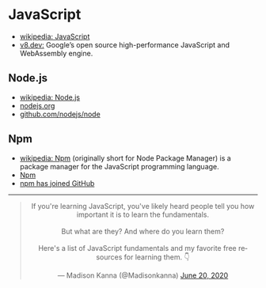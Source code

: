 # JavaScript
- [wikipedia: JavaScript](https://en.wikipedia.org/wiki/JavaScript)
- [v8.dev:](https://v8.dev/) Google’s open source high-performance JavaScript and WebAssembly engine.

## Node.js
- [wikipedia: Node.js](https://en.wikipedia.org/wiki/Node.js)
- [nodejs.org](https://nodejs.org/)
- [github.com/nodejs/node](https://github.com/nodejs/node)

## Npm
- [wikipedia: Npm](https://en.wikipedia.org/wiki/Npm_(software)) (originally short for Node Package Manager) is a package manager for the JavaScript programming language. 
- [Npm](https://www.npmjs.com/)
- [npm has joined GitHub](https://github.blog/2020-04-15-npm-has-joined-github/)

---
<center>

<blockquote class="twitter-tweet"><p lang="en" dir="ltr">If you&#39;re learning JavaScript, you&#39;ve likely heard people tell you how important it is to learn the fundamentals.<br><br>But what are they? And where do you learn them?<br><br>Here&#39;s a list of JavaScript fundamentals and my favorite free resources for learning them. 👇</p>&mdash; Madison Kanna (@Madisonkanna) <a href="https://twitter.com/Madisonkanna/status/1274424134139666432?ref_src=twsrc%5Etfw">June 20, 2020</a></blockquote> <script async src="https://platform.twitter.com/widgets.js" charset="utf-8"></script>

</center>
